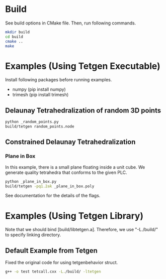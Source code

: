 # Build

See build options in CMake file. Then, run following commands.

```bash
mkdir build
cd build
cmake ..
make
```

# Examples (Using Tetgen Executable)

Install following packages before running examples.

* numpy (pip install numpy)
* trimesh (pip install trimesh)

## Delaunay Tetrahedralization of random 3D points

```bash
python _random_points.py
build/tetgen random_points.node
```

## Constrained Delaunay Tetrahedralization

### Plane in Box

In this example, there is a small plane floating inside a unit cube.
We generate quality tetrahedra that conforms to the given PLC.

```bash
python _plane_in_box.py
build/tetgen -pq1.2ak _plane_in_box.poly
```

See documentation for the details of the flags.

# Examples (Using Tetgen Library)

Note that we should bind [build/libtetgen.a].
Therefore, we use "-L./build/" to specify linking directory.

## Default Example from Tetgen

Fixed the original code for using tetgenbehavior struct.

```bash
g++ -o test tetcall.cxx -L./build/ -ltetgen
```